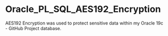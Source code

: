 # Oracle_PL_SQL_AES192_Encryption
AES192 Encryption was used to protect sensitive data within my Oracle 19c - GitHub Project database.
